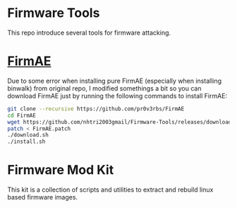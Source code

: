 # Firmware Tools

This repo introduce several tools for firmware attacking.

# [FirmAE](https://github.com/pr0v3rbs/FirmAE)

Due to some error when installing pure FirmAE (especially when installing binwalk) from original repo, I modified somethings a bit so you can download FirmAE just by running the following commands to install FirmAE:

```bash
git clone --recursive https://github.com/pr0v3rbs/FirmAE
cd FirmAE
wget https://github.com/nhtri2003gmail/Firmware-Tools/releases/download/patch/FirmAE.patch
patch < FirmAE.patch
./download.sh
./install.sh
```

# Firmware Mod Kit

This kit is a collection of scripts and utilities to extract and rebuild linux based firmware images.
